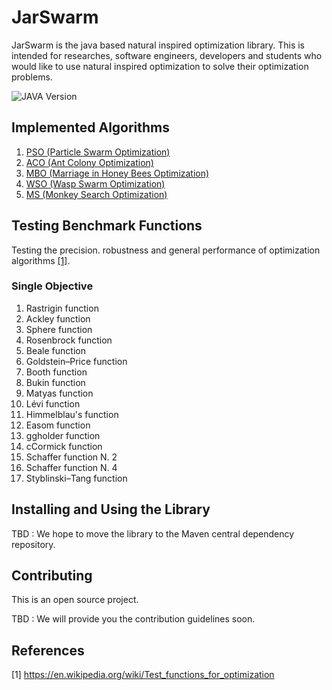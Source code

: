 # JarSwarm

JarSwarm is the java based natural inspired optimization library. This is intended for 
researches, software engineers, developers and students who would like to use natural inspired optimization
to solve their optimization problems. 

![JAVA Version][java-image]


## Implemented Algorithms

1. [PSO (Particle Swarm Optimization)](https://github.com/kolithawarnakulasooriya/JarSwarm/blob/mbo/src/main/java/org/usa/soc/pso/ReadMe.md)
2. [ACO (Ant Colony Optimization)](https://github.com/kolithawarnakulasooriya/JarSwarm/blob/mbo/src/main/java/org/usa/soc/aco/ReadMe.md)
3. [MBO (Marriage in Honey Bees Optimization)](https://github.com/kolithawarnakulasooriya/JarSwarm/blob/mbo/src/main/java/org/usa/soc/mbo/ReadMe.md)
4. [WSO (Wasp Swarm Optimization)](https://github.com/kolithawarnakulasooriya/JarSwarm/blob/WSO/src/main/java/org/usa/soc/wso/ReadMe.md)
5. [MS (Monkey Search Optimization)](https://github.com/kolithawarnakulasooriya/JarSwarm/blob/WSO/src/main/java/org/usa/soc/ms/ReadMe.md)
## Testing Benchmark Functions

Testing the precision. robustness and general performance of optimization algorithms [[1]](#1).

### Single Objective

1. Rastrigin function
2. Ackley function
3. Sphere function	
4. Rosenbrock function	
5. Beale function
6. Goldstein–Price function
7. Booth function
8. Bukin function
9. Matyas function
10. Lévi function
11. Himmelblau's function
12. Easom function
13. ggholder function
14. cCormick function
15. Schaffer function N. 2
16. Schaffer function N. 4
17. Styblinski–Tang function

## Installing and Using the Library

TBD : We hope to move the library to the Maven central dependency repository. 

## Contributing

This is an open source project. 

TBD : We will provide you the contribution guidelines soon.

## References
<a id="1">[1]</a> https://en.wikipedia.org/wiki/Test_functions_for_optimization


[java-image]: https://img.shields.io/badge/dynamic/xml?color=red&label=java&query=1.8&url=https%3A%2F%2Fopenjdk.java.net%2Fprojects%2Fjdk8%2F
